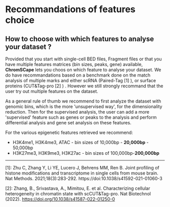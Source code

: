 # Recommandations of features choice


## How to choose with which features to analyse your dataset ? 
 
 
Provided that you start with single-cell BED files, Fragment files or that you
have multiple features matrices (bin sizes, peaks, gene) available, **ChromSCape** 
lets you choos on which feature to analyse your dataset.  We do have recommandations
based on a benchmark done on the match analysis of multiple marks and either scRNA (Paired-Tag [1] ),
or surface proteins (CUT&Tag-pro [2] ) . However we still strongly recommand that
the user try out multiple features on the dataset.
  
As a general rule of thumb we recommend to first analyze the dataset with genomic bins,
which is the more 'unsupervised way', for the dimensionality reduction. Then for 
the supervised analysis, the user can add a more 'supervised' feature such as genes
or peaks to the analysis and perform differential analysis and gene set analysis
on these features.

For the various epigenetic features retrieved we recommend:

* H3K4me1, H3K4me3, ATAC  - bin sizes of 10,000bp - **20,000bp** - 50,000bp
* H3K27me3, H3K9me3, H3K27ac - bin sizes of 100,000bp-**200,000bp**

_____________________________

[1]: Zhu C, Zhang Y, Li YE, Lucero J, Behrens MM, Ren B. Joint profiling of histone modifications and transcriptome in single cells from mouse brain. Nat Methods. 2021;18(3):283-292. https://doi:10.1038/s41592-021-01060-3  

[2]: Zhang, B., Srivastava, A., Mimitou, E. et al. Characterizing cellular heterogeneity in chromatin state with scCUT&Tag-pro. Nat Biotechnol (2022). https://doi.org/10.1038/s41587-022-01250-0
